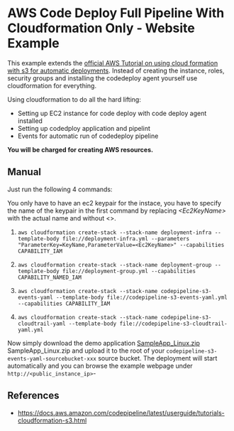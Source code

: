 # AWS Code Deploy Full Pipeline With Cloudformation Only - Website Example

This example extends the 
[official AWS Tutorial on using cloud formation with s3 for automatic deployments](https://docs.aws.amazon.com/codepipeline/latest/userguide/tutorials-cloudformation-s3.html). Instead of creating the instance, roles, security groups and installing the codedeploy agent yourself use cloudformation for everything.


Using cloudformation to do all the hard lifting:
- Setting up EC2 instance for code deploy with code deploy agent installed
- Setting up codedploy application and pipelint
- Events for automatic run of codedeploy pipeline

**You will be charged for creating AWS resources.**

## Manual
Just run the following 4 commands:

You only have to have an ec2 keypair for the instace, you have to specify the name of the keypair in the first command by replacing *\<Ec2KeyName\>* with the actual name and without \<\>.

1. `aws cloudformation create-stack --stack-name deployment-infra --template-body file://deployment-infra.yml --parameters "ParameterKey=KeyName,ParameterValue=<Ec2KeyName>" --capabilities CAPABILITY_IAM`

2. `aws cloudformation create-stack --stack-name deployment-group --template-body file://deployment-group.yml --capabilities CAPABILITY_NAMED_IAM`

3. `aws cloudformation create-stack --stack-name codepipeline-s3-events-yaml --template-body file://codepipeline-s3-events-yaml.yml --capabilities CAPABILITY_IAM`

4. `aws cloudformation create-stack --stack-name codepipeline-s3-cloudtrail-yaml --template-body file://codepipeline-s3-cloudtrail-yaml.yml`

Now simply download the demo application [SampleApp_Linux.zip](https://docs.aws.amazon.com/codepipeline/latest/userguide/samples/) SampleApp_Linux.zip and upload it to the root of your  `codepipeline-s3-events-yaml-sourcebucket-xxx` source bucket. The deployment will start automatically and you can browse the example webpage under `http://<public_instance_ip>`-

## References
- https://docs.aws.amazon.com/codepipeline/latest/userguide/tutorials-cloudformation-s3.html
